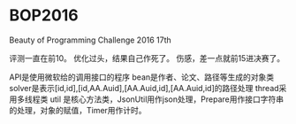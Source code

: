 # BOP2016
Beauty of Programming Challenge 2016 17th

评测一直在前10。
优化过头，结果自己作死了。
伤感，差一点就前15进决赛了。

API是使用微软给的调用接口的程序
bean是作者、论文、路径等生成的对象类
solver是表示[id,id],[id,AA.Auid],[AA.Auid,id],[AA.Auid,id]的路径处理
thread采用多线程类
util 是核心方法类，JsonUtil用作json处理，Prepare用作接口字符串的处理，对象的赋值，Timer用作计时。
